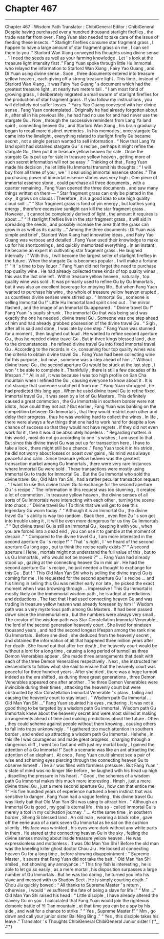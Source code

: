 
# Chapter 467


---

Chapter 467 : Wisdom Path
Translator : ChibiGeneral Editor : ChibiGeneral
Despite having purchased over a hundred thousand starlight fireflies , the trade was far from over .
Fang Yuan also needed to take care of the issue of feeding these insects .
“ Starlight fireflies consume star fragment grass , I happen to have a large amount of star fragment grass on me , I can sell them to you .” Starlord Wan Xiang conveyed his thoughts using divine sense .
“ I need the seeds as well as your farming knowledge . Let ’ s look at the treasure light intensity first .” Fang Yuan spoke through little Hu Immortal , who relayed the information to Starlord Wan Xiang , Fairy Yao Guang , and Di Yuan using divine sense .
Soon , three documents entered into treasure yellow heaven , each giving off a strong treasure light .
This time , instead of Starlord Wan Xiang , it was Fairy Yao Guang ’ s document which had the greatest treasure light , at nearly two meters tall .
“ I am most fond of growing grass , I deliberately migrated a small swarm of starlight fireflies for the production of star fragment grass . If you follow my instructions , you will definitely not suffer losses .” Fairy Yao Guang conveyed with her divine sense .
Fang Yuan contemplated .
Originally he had already forgotten about it , after all in his previous life , he had had no use for and had never use the stargate Gu .
Now , through the successive reminders from Lang Ya land spirit , connecting heaven Gu , and Starlord Wan Xiang , his brain gradually began to recall more distinct memories .
In his memories , once stargate Gu came into the limelight , everything related to starlight firefly Gu became secret , not a single person wanted to sell information .
“ Now that Lang Ya land spirit had obtained stargate Gu ’ s recipe , perhaps it might refine the stargate Gu , then put it in treasure yellow heaven for sale . Once the stargate Gu is put up for sale in treasure yellow heaven , getting more of such secret information will not be easy .”
Thinking of that , Fang Yuan made his decision , he let little Hu Immortal transmit his thoughts : “ I will buy from all three of you , we ’ ll deal using immortal essence stones .”
The purchasing power of immortal essence stones was very high .
One piece of immortal essence stone , could purchase all three documents , with a quarter remaining .
Fang Yuan opened the three documents , and saw many things written on them —
“ Star fragment grass can only be planted in the sky , it grows on clouds . Therefore , it is a good idea to use high quality cloud soil …”
“ Star fragment grass is fond of yin energy , but loathes yang energy , therefore excessive sunlight can kill the star fragment grass . However , it cannot be completely derived of light , the amount it requires is about …”
“ If starlight fireflies live in the star fragment grass , it will aid in spreading the seeds , and possibly increase the area that the grass can grow in as well as its quality …”
Among the three documents : Di Yuan was simple and brief , Starlord Wan Xiang had innovative ideas , and Fairy Yao Guang was verbose and detailed . Fang Yuan used their knowledge to make up for his shortcomings , and quickly memorized everything . In an instant , he became an expert in cultivating star fragment grass .
He laughed internally : “ With this , I will become the largest seller of starlight fireflies in the future . When the stargate Gu is becomes popular , I will make a fortune !”
“ It ’ s time to buy liquor .” Fang Yuan did not forget the need to purchase top quality wine .
He had already collected three kinds of top quality wines , this was the last one left .
Within treasure yellow heaven , naturally , top quality wine was sold . It was primarily used to refine Gu by Gu Immortals , but it was also an excellent beverage for enjoying life .
But when Fang Yuan wanted to purchase his wine , the whole of treasure yellow heaven erupted , as countless divine senses were stirred up .
“ Immortal Gu , someone is selling Immortal Gu !” Little Hu Immortal land spirit cried out .
The mirror flashed , and the image of an Immortal Gu appeared .
“ Divine travel Gu !” Fang Yuan ’ s pupils shrunk .
The immortal Gu that was being sold was exactly the one he needed , divine travel Gu . Someone was one step ahead of him and had already grabbed possession of the divine travel Gu .
“ Sigh , after all is said and done , I was late by one step .” Fang Yuan was stunned for a moment , then laughed out loud .
He wanted to refine second aperture Gu , thus he needed divine travel Gu . But in three kings blessed land , due to the circumstances , he refined divine travel Gu into fixed immortal travel Gu .
According to the records in <>, consuming four top quality wines was the criteria to obtain divine travel Gu . Fang Yuan had been collecting wine for this purpose , but now , someone was a step ahead of him .
“ Without divine travel Gu , the second aperture Gu would be stuck at the last step , I won ’ t be able to complete it . Thankfully , there is still a few decades of its lifespan .”
“ All in all , it was because I was too high profile on San Cha mountain when I refined the Gu , causing everyone to know about it . It is not strange that someone snatched it from me .”
Fang Yuan shrugged , he had predicted this long ago .
When he used divine travel Gu to refine fixed immortal travel Gu , it was seen by a lot of Gu Masters . This definitely caused a great commotion , the Gu Immortals in southern border were not idiots , how could they not act ?
But earlier , Fang Yuan was banking on the competition between Gu Immortals , that they would restrict each other and delay their progress , thus he was working hard to collect the wines .
In life , there were always a few things that one had to work hard for despite a low chance of success so that they would not have regrets . If they did not even work for it , then it would be absolutely hopeless .
“ Regarding matters in this world , most do not go according to one ’ s wishes , I am used to that . But since this divine travel Gu was put up for transaction here , I have to take a look , there might still be a chance .”
Fang Yuan took it in his stride , he did not worry about losses or boast over gains , his mind was always peaceful and calm .
Since treasure yellow heaven was the greatest transaction market among Gu Immortals , there were very rare instances where Immortal Gu were sold .
These transactions were mostly using Immortal Gu to trade for Immortal Gu . But the Gu Immortal who sold the divine travel Gu , Old Man Yan Shi , had a rather peculiar transaction request .
“ I want to use this divine travel Gu to exchange for the second aperture Gu ’ s recipe .”
The information in this request was too stunning , it created a lot of commotion . In treasure yellow heaven , the divine senses of all sorts of Gu Immortals were interacting with each other , turning the scene into chaos .
“ Divine travel Gu ! To think that we will get to see this legendary Gu worm today .”
“ Although it is an Immortal Gu , the divine travel Gu ’ s ability is way too random . Back then , even Ren Zu ’ s son got into trouble using it , it will be even more dangerous for us tiny Gu Immortals .”
“ But divine travel Gu is still an Immortal Gu , keeping it with you , when you are forced into a dead end , you can use it to gamble at the moment of despair .”
“ Compared to the divine travel Gu , I am more interested in the second aperture Gu ’ s recipe !”
“ That ’ s right , I ’ ve heard of the second aperture Gu long ago , but to think the recipe really exists ?”
“ A second aperture ! Hehe , mortals might not understand the full value of this , but to us Gu Immortals , who would not be moved ?”
…
Fang Yuan had already stood up , gazing at the connecting heaven Gu in mid air .
He had the second aperture Gu ’ s recipe , he just needed a thought to exchange for this Gu .
But !
“ This Old Man Yan Shi who is selling the divine travel Gu is coming for me . He requested for the second aperture Gu ’ s recipe … and his timing in selling this Gu was neither early nor late , he picked the exact moment when I was browsing through … impressive ! This Gu Immortal is mostly likely on the immemorial wisdom path , he is adept at predictions and deductions . The fact that I had used connecting heaven Gu and was trading in treasure yellow heaven was already foreseen by him !”
Wisdom path was a very mysterious path among Gu Masters . It had been passed down since the immemorial era , but the numbers were always very small .
The creator of the wisdom path was Star Constellation Immortal Venerable , the lord of the second generation heavenly court . She lived for nineteen thousand years , and had the second longest lifespan among the rank nine Gu Immortals .
Before she died , she deduced from the heavenly secret , and obtained the information of all that happened three million years after her death . She found out that after her death , the heavenly court would be without a lord for a long time , causing a long period of turmoil as three Demon Venerables appear .
She made three arrangements that dealt with each of the three Demon Venerables respectively . Next , she instructed her descendants to follow what she said to ensure that the heavenly court was peaceful for three hundred years .
After she died , there was a huge turmoil indeed as the era shifted , as during three great generations , three Demon Venerables appeared one after another .
The three Demon Venerables were invincible during their times , attacking the heavenly court but were obstructed by Star Constellation Immortal Venerable ’ s plans , failing and causing the heavenly court to stay intact .
“ Wisdom path Gu Immortal … Old Man Yan Shi …” Fang Yuan squinted his eyes , muttering . It was not a good thing to be targeted by a wisdom path Gu immortal .
Wisdom path Gu Immortals knew about the heavenly secret and were most skilled at making arrangements ahead of time and making predictions about the future . Often , they could scheme against people without them knowing , causing others to fall into traps unknowingly .
“ I gathered too much attention in southern border , and ended up attracting a wisdom path Gu Immortal . Hehehe , in this life I was courageous and made great progress , charging through a dangerous cliff , I went too fast and with just my mortal body , I gained the attention of a Gu Immortal !”
Such a scenario was like an ant attracting the attention of an elephant .
At once , Fang Yuan could almost see a pair of wise and scheming eyes piercing through the connecting heaven Gu to observe himself .
The air was filled with formless pressure .
But Fang Yuan ’ s state of mind was no longer like before , he laughed with his head up high , dispelling the pressure in his heart .
“ Good , the schemes of a wisdom path Gu Immortal makes this much more interesting . Hmph , just a mere divine travel Gu , just a mere second aperture Gu , how can that entice me ?”
His five hundred years of experience nurtured a keen instinct that was sensitive to danger .
Fang Yuan had a vague feeling , this divine travel Gu was likely bait that Old Man Yan Shi was using to attract him .
“ Although an Immortal Gu is good , my goal is eternal life , this so - called Immortal Gu is merely a tool in my cultivation journey .”
…
At the same time , in southern border , Sheng Si blessed land .
An old man , wearing a black robe , gave off the eerie aura of a rank seven Gu Immortal as he sat on the cushion silently .
His face was wrinkled , his eyes were dark without any white parts in them .
He stared at the connecting heaven Gu in the sky , feeling the divine senses moving about inside treasure yellow heaven . He was expressionless and motionless .
It was Old Man Yan Shi !
Before the old man was the kneeling killer ghost doctor Chou Jiu .
He looked at connecting heaven Gu for a long time , before showing disappointment : “ Supreme Master , it seems that Fang Yuan did not take the bait .”
Old Man Yan Shi smiled , not showing any annoyance : “ This tiny fish is interesting , he is able to let go so easily , as a mere mortal , his disposition surpasses a large number of Gu Immortals . But he was too daring , he turned you into his slave and messed with us Shadow Sect . He is simply courting death .”
Chou Jiu quickly bowed : “ All thanks to Supreme Master ’ s return , otherwise , I would ’ ve suffered the fate of being a slave for life !”
“ Mm …” Old Man Yan Shi raised his head : “ Little disciple , I have already altered the slavery Gu on you . I calculated that Fang Yuan would join the righteous demonic battle of Yi Tian mountain , at that time you can be a spy by his side , and wait for a chance to strike .”
“ Yes , Supreme Master !”
“ Mm , go down and call your junior sister Bai Ning Bing .”
“ Yes , this disciple takes his leave .”
Translator ’ s Thoughts ChibiGeneral ChibiGeneral Junior sister ! ( ͡° ͜ ʖ ͡°)

---

